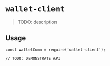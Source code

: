 # `wallet-client`

> TODO: description

## Usage

```
const walletComm = require('wallet-client');

// TODO: DEMONSTRATE API
```
